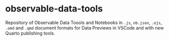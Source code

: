 # observable-data-tools
Repository of Observable Data Toools and Notebooks in `.js`, `nb.json`, `.ojs`, `.omd` and `.qmd` document formats for Data Previews in VSCode and with new Quarto publishing tools.
